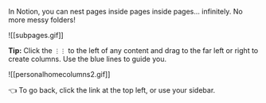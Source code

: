 In Notion, you can nest pages inside pages inside pages... infinitely. No more messy folders!

  

  

  

  

  

  

![[subpages.gif]]

**Tip:** Click the `⋮⋮` to the left of any content and drag to the far left or right to create columns. Use the blue lines to guide you.

  

  

  

  

  

![[personalhomecolumns2.gif]]

  

👈 To go back, click the link at the top left, or use your sidebar.